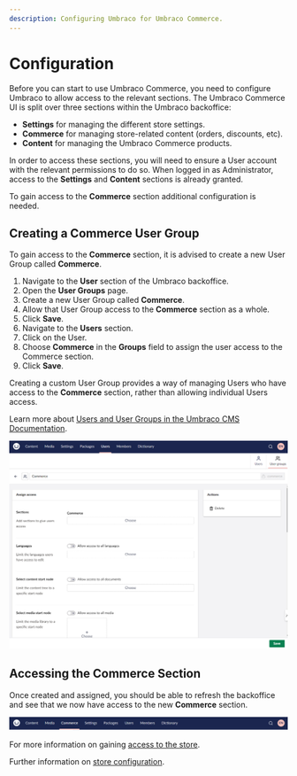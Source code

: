 ```yaml
---
description: Configuring Umbraco for Umbraco Commerce.
---
```


# Configuration

Before you can start to use Umbraco Commerce, you need to configure Umbraco to allow access to the relevant sections. The Umbraco Commerce UI is split over three sections within the Umbraco backoffice:

* **Settings** for managing the different store settings.
* **Commerce** for managing store-related content (orders, discounts, etc).
* **Content** for managing the Umbraco Commerce products.

In order to access these sections, you will need to ensure a User account with the relevant permissions to do so. When logged in as Administrator, access to the **Settings** and **Content** sections is already granted.

To gain access to the **Commerce** section additional configuration is needed.

## Creating a Commerce User Group

To gain access to the **Commerce** section, it is advised to create a new User Group called **Commerce**.

1. Navigate to the **User** section of the Umbraco backoffice.
2. Open the **User Groups** page.
3. Create a new User Group called **Commerce**.
4. Allow that User Group access to the **Commerce** section as a whole.
5. Click **Save**.
6. Navigate to the **Users** section.
7. Click on the User.
8. Choose **Commerce** in the **Groups** field to assign the user access to the Commerce section.
9. Click **Save**.

Creating a custom User Group provides a way of managing Users who have access to the **Commerce** section, rather than allowing individual Users access.

Learn more about [Users and User Groups in the Umbraco CMS Documentation](https://docs.umbraco.com/umbraco-cms/fundamentals/data/users).

![Creating a Commerce User Group in Umbraco](../media/v14/creating-user-group.png)

## Accessing the Commerce Section

Once created and assigned, you should be able to refresh the backoffice and see that we now have access to the new **Commerce** section.

![Commerce Section in Umbraco Navigation](../media/v14/commerce-section.png)

For more information on gaining [access to the store](../tutorials/build-a-store/permissions.md).

Further information on [store configuration](../tutorials/build-a-store/configure-store.md).
